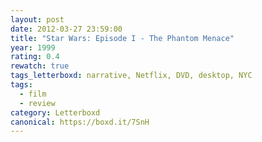 ```yaml
---
layout: post 
date: 2012-03-27 23:59:00
title: "Star Wars: Episode I - The Phantom Menace"
year: 1999
rating: 0.4
rewatch: true
tags_letterboxd: narrative, Netflix, DVD, desktop, NYC
tags:
  - film
  - review
category: Letterboxd
canonical: https://boxd.it/7SnH
---
```

